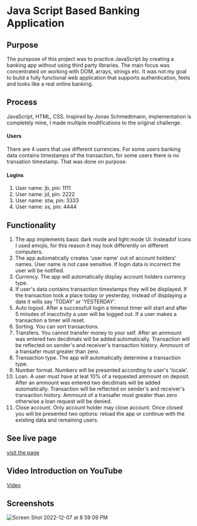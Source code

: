 # Java Script Based Banking Application

## Purpose
The purspose of this project was to practice JavaScript by creating a banking app without using third party libraries. The main focus was concentrated on working with DOM, arrays, strings etc. It was not my goal to build a fully functional web application that supports authentication, feels and looks like a real online banking. 

## Process
JavaScript, HTML, CSS. Inspired by Jonas Schmedtmann, implementation is completely mine, I made multiple modifications to the original challenge.

#### Users
There are 4 users that use different currencies. For some users banking data contains timestamps of the transaction, for some users there is no transation timestamp. That was done on purpose.

#### Logins
1. User name: jb, pin: 1111
2. User name: jd, pin: 2222
3. User name: stw, pin: 3333
4. User name: ss, pin: 4444

## Functionality
1. The app implements basic dark mode and light mode UI. Insteadof Icons I used emojis, for this reason it may look differently on different computers.
2. The app automatically creates 'user name' out of account holders' names. User name is not case sensitive. If login data is incorrect the user will be notified.
3. Currency. The app will automatically display account holders currency type.
4. If user's data contains transaction timestamps they will be displayed. If the transaction took a place today or yesterday, instead of displaying a date it wills say 'TODAY' or 'YESTERDAY'. 
5. Auto logout. After a successfull login a timeout timer will start and after 5 minutes of inacctivity a user will be logged out. If a user makes a transaction a timer will reset.
6. Sorting. You can sort transactions.
7. Transfers. You cannot transfer money to your self. After an ammount was entered two decdimals will be added automatically. Transaction will be reflected on sender's and receiver's transaction history. Ammount of a transafer must greater than zero.
8. Transaction type. The app will automatically determine a transaction type.
9. Number format. Numbers will be presented according to user's 'locale'.
10. Loan. A user must have at leat 10% of a requested ammount on deposit.  After an ammount was entered two decdimals will be added automatically. Transaction will be reflected on sender's and receiver's transaction history. Ammount of a transafer must greater than zero otherwise a loan request will be denied.
11. Close account. Only account holder may close account. Once closed you will be presented two options: reload the app or continue with the existing data and remaining users.

## See live page
[visit the page](https://learnfl.github.io/proj-web-bankist/)

## Video Introduction on YouTube
[Video](https://youtu.be/G_C3BJlRKEs)


## Screenshots
![Screen Shot 2022-12-07 at 8 59 09 PM](https://user-images.githubusercontent.com/86169204/206338069-9a1f75f9-1e83-4a63-b22a-6a50deb4732b.png)
